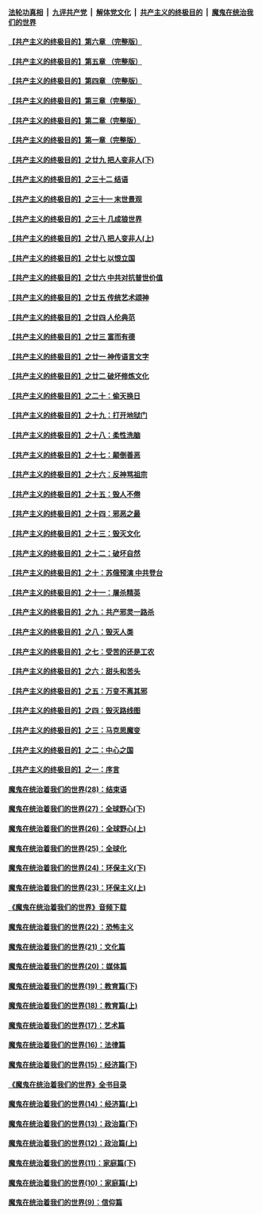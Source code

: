 ####  [法轮功真相](../../../../basic/blob/master/README.md?t=05112131) &nbsp;|&nbsp; [九评共产党](../../../../9ping.md/blob/master/README.md?t=05112131) &nbsp;|&nbsp; [解体党文化](../../../../jtdwh.md/blob/master/README.md?t=05112131)  &nbsp;|&nbsp; [共产主义的终极目的](../../../../gczydzjmd.md/blob/master/README.md?t=05112131) &nbsp;|&nbsp; [魔鬼在统治我们的世界](../../../../mgztzwmdsj.md/blob/master/README.md?t=05112131) 

#### [【共产主义的终极目的】第六章 （完整版）](../pages/nsc422/n11428913.md?t=05112131) 

#### [【共产主义的终极目的】第五章 （完整版）](../pages/nsc422/n11428912.md?t=05112131) 

#### [【共产主义的终极目的】第四章 （完整版）](../pages/nsc422/n11428907.md?t=05112131) 

#### [【共产主义的终极目的】第三章（完整版）](../pages/nsc422/n11428848.md?t=05112131) 

#### [【共产主义的终极目的】第二章（完整版）](../pages/nsc422/n11428831.md?t=05112131) 

#### [【共产主义的终极目的】第一章（完整版）](../pages/nsc422/n11417651.md?t=05112131) 

#### [【共产主义的终极目的】之廿九 把人变非人(下)](../pages/nsc422/n11344140.md?t=05112131) 

#### [【共产主义的终极目的】之三十二 结语](../pages/nsc422/n11360535.md?t=05112131) 

#### [【共产主义的终极目的】之三十一 末世景观](../pages/nsc422/n11351129.md?t=05112131) 

#### [【共产主义的终极目的】之三十 几成狼世界](../pages/nsc422/n11348280.md?t=05112131) 

#### [【共产主义的终极目的】之廿八 把人变非人(上)](../pages/nsc422/n11340492.md?t=05112131) 

#### [【共产主义的终极目的】之廿七 以恨立国](../pages/nsc422/n11336944.md?t=05112131) 

#### [【共产主义的终极目的】之廿六 中共对抗普世价值](../pages/nsc422/n11324785.md?t=05112131) 

#### [【共产主义的终极目的】之廿五 传统艺术颂神](../pages/nsc422/n11296396.md?t=05112131) 

#### [【共产主义的终极目的】之廿四 人伦典范](../pages/nsc422/n11296397.md?t=05112131) 

#### [【共产主义的终极目的】之廿三 富而有德](../pages/nsc422/n11283598.md?t=05112131) 

#### [【共产主义的终极目的】之廿一 神传语言文字](../pages/nsc422/n11263265.md?t=05112131) 

#### [【共产主义的终极目的】之廿二 破坏修炼文化](../pages/nsc422/n11245728.md?t=05112131) 

#### [【共产主义的终极目的】之二十：偷天换日](../pages/nsc422/n11238846.md?t=05112131) 

#### [【共产主义的终极目的】之十九：打开地狱门](../pages/nsc422/n11206376.md?t=05112131) 

#### [【共产主义的终极目的】之十八：柔性洗脑](../pages/nsc422/n11199994.md?t=05112131) 

#### [【共产主义的终极目的】之十七：颠倒善恶](../pages/nsc422/n11179782.md?t=05112131) 

#### [【共产主义的终极目的】之十六：反神骂祖宗](../pages/nsc422/n11166798.md?t=05112131) 

#### [【共产主义的终极目的】之十五：毁人不倦](../pages/nsc422/n11166792.md?t=05112131) 

#### [【共产主义的终极目的】之十四：邪恶之最](../pages/nsc422/n11150249.md?t=05112131) 

#### [【共产主义的终极目的】之十三：毁灭文化](../pages/nsc422/n11135227.md?t=05112131) 

#### [【共产主义的终极目的】之十二：破坏自然](../pages/nsc422/n11135214.md?t=05112131) 

#### [【共产主义的终极目的】之十：苏俄预演 中共登台](../pages/nsc422/n11118424.md?t=05112131) 

#### [【共产主义的终极目的】之十一：屠杀精英](../pages/nsc422/n11118442.md?t=05112131) 

#### [【共产主义的终极目的】之九：共产邪灵一路杀](../pages/nsc422/n11114139.md?t=05112131) 

#### [【共产主义的终极目的】之八：毁灭人类](../pages/nsc422/n11108503.md?t=05112131) 

#### [【共产主义的终极目的】之七：受苦的还是工农](../pages/nsc422/n11101809.md?t=05112131) 

#### [【共产主义的终极目的】之六：甜头和苦头](../pages/nsc422/n11096971.md?t=05112131) 

#### [【共产主义的终极目的】之五：万变不离其邪](../pages/nsc422/n11091285.md?t=05112131) 

#### [【共产主义的终极目的】之四：毁灭路线图](../pages/nsc422/n11086284.md?t=05112131) 

#### [【共产主义的终极目的】之三：马克思魔变](../pages/nsc422/n11061941.md?t=05112131) 

#### [【共产主义的终极目的】之二：中心之国](../pages/nsc422/n11047728.md?t=05112131) 

#### [【共产主义的终极目的】之一：序言](../pages/nsc422/n11086077.md?t=05112131) 

#### [魔鬼在统治着我们的世界(28)：结束语](../pages/nsc422/n10936246.md?t=05112131) 

#### [魔鬼在统治着我们的世界(27)：全球野心(下)](../pages/nsc422/n10928319.md?t=05112131) 

#### [魔鬼在统治着我们的世界(26)：全球野心(上)](../pages/nsc422/n10900318.md?t=05112131) 

#### [魔鬼在统治着我们的世界(25)：全球化](../pages/nsc422/n10788205.md?t=05112131) 

#### [魔鬼在统治着我们的世界(24)：环保主义(下)](../pages/nsc422/n10695307.md?t=05112131) 

#### [魔鬼在统治着我们的世界(23)：环保主义(上)](../pages/nsc422/n10688613.md?t=05112131) 

#### [《魔鬼在统治着我们的世界》音频下载](../pages/nsc422/n10635553.md?t=05112131) 

#### [魔鬼在统治着我们的世界(22)：恐怖主义](../pages/nsc422/n10614727.md?t=05112131) 

#### [魔鬼在统治着我们的世界(21)：文化篇](../pages/nsc422/n10597706.md?t=05112131) 

#### [魔鬼在统治着我们的世界(20)：媒体篇](../pages/nsc422/n10586579.md?t=05112131) 

#### [魔鬼在统治着我们的世界(19)：教育篇(下)](../pages/nsc422/n10564808.md?t=05112131) 

#### [魔鬼在统治着我们的世界(18)：教育篇(上)](../pages/nsc422/n10526970.md?t=05112131) 

#### [魔鬼在统治着我们的世界(17)：艺术篇](../pages/nsc422/n10499093.md?t=05112131) 

#### [魔鬼在统治着我们的世界(16)：法律篇](../pages/nsc422/n10485969.md?t=05112131) 

#### [魔鬼在统治着我们的世界(15)：经济篇(下)](../pages/nsc422/n10469975.md?t=05112131) 

#### [《魔鬼在统治着我们的世界》全书目录](../pages/nsc422/n10464261.md?t=05112131) 

#### [魔鬼在统治着我们的世界(14)：经济篇(上)](../pages/nsc422/n10457370.md?t=05112131) 

#### [魔鬼在统治着我们的世界(13)：政治篇(下)](../pages/nsc422/n10448270.md?t=05112131) 

#### [魔鬼在统治着我们的世界(12)：政治篇(上)](../pages/nsc422/n10444576.md?t=05112131) 

#### [魔鬼在统治着我们的世界(11)：家庭篇(下)](../pages/nsc422/n10440961.md?t=05112131) 

#### [魔鬼在统治着我们的世界(10)：家庭篇(上)](../pages/nsc422/n10435448.md?t=05112131) 

#### [魔鬼在统治着我们的世界(9)：信仰篇](../pages/nsc422/n10432159.md?t=05112131) 

